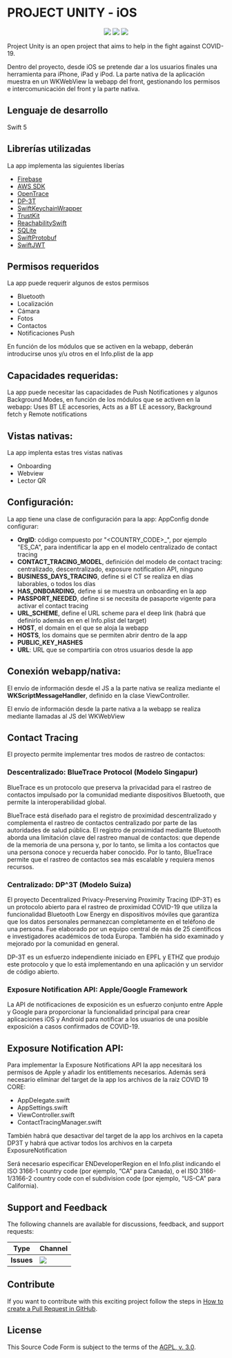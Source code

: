 # PROJECT UNITY - iOS

<p align="center">
    <a href="https://github.com/SanUnity/project-unity-ios/commits/" title="Last Commit"><img src="https://img.shields.io/github/last-commit/SanUnity/project-unity-front?style=flat"></a>
    <a href="https://github.com/SanUnity/project-unity-ios/issues" title="Open Issues"><img src="https://img.shields.io/github/issues/SanUnity/project-unity-front?style=flat"></a>
    <a href="https://github.com/SanUnity/project-unity-ios/blob/master/LICENSE" title="License"><img src="https://img.shields.io/badge/License-AGPL--3.0-blue?style=flat"></a>
</p>

Project Unity is an open project that aims to help in the fight against COVID-19.

Dentro del proyecto, desde iOS se pretende dar a los usuarios finales una herramienta para iPhone, iPad y iPod. La parte nativa de la aplicación muestra en un WKWebView la webapp del front, gestionando los permisos e intercomunicación del front y la parte nativa.

## Lenguaje de desarrollo

Swift 5

## Librerías utilizadas

La app implementa las siguientes liberías

* [Firebase](https://github.com/firebase/firebase-ios-sdk)
* [AWS SDK](https://github.com/aws-amplify/aws-sdk-ios/tree/main/AWSAuthSDK/Sources/AWSMobileClient)
* [OpenTrace](https://github.com/opentrace-community/opentrace-ios)
* [DP-3T](https://github.com/DP-3T/dp3t-sdk-ios)
* [SwiftKeychainWrapper](https://github.com/jrendel/SwiftKeychainWrapper)
* [TrustKit](https://github.com/datatheorem/TrustKit)
* [ReachabilitySwift](https://github.com/ashleymills/Reachability.swift)
* [SQLite](https://github.com/stephencelis/SQLite.swift)
* [SwiftProtobuf](https://github.com/apple/swift-protobuf)
* [SwiftJWT](https://github.com/IBM-Swift/Swift-JWT)

## Permisos requeridos

La app puede requerir algunos de estos permisos

* Bluetooth
* Localización
* Cámara
* Fotos
* Contactos
* Notificaciones Push

En función de los módulos que se activen en la webapp, deberán introducirse unos y/u otros en el Info.plist de la app

## Capacidades requeridas:

La app puede necesitar las capacidades de Push Notificationes y algunos Background Modes, en función de los módulos que se activen en la webapp: Uses BT LE accesories, Acts as a BT LE acessory, Background fetch y Remote notifications

## Vistas nativas:

La app implenta estas tres vistas nativas

* Onboarding
* Webview
* Lector QR

## Configuración:

La app tiene una clase de configuración para la app: AppConfig donde configurar:

* **OrgID**: código compuesto por "<COUNTRY_CODE>_<INDENFITIER>", por ejemplo "ES_CA", para indentificar la app en el modelo centralizado de contact tracing
* **CONTACT_TRACING_MODEL**, definición del modelo de contact tracing: centralizado, descentralizado, exposure notification API, ninguno
* **BUSINESS_DAYS_TRACING**, define si el CT se realiza en días laborables, o todos los días
* **HAS_ONBOARDING**, define si se muestra un onboarding en la app
* **PASSPORT_NEEDED**, define si se necesita de pasaporte vigente para activar el contact tracing
* **URL_SCHEME**, define el URL scheme para el deep link (habrá que definirlo además en en el Info.plist del target)
* **HOST**, el domain en el que se aloja la webapp
* **HOSTS**, los domains que se permiten abrir dentro de la app
* **PUBLIC_KEY_HASHES**
* **URL**: URL que se compartiría con otros usuarios desde la app

## Conexión webapp/nativa:

El envío de información desde el JS a la parte nativa se realiza mediante el **WKScriptMessageHandler**, definido en la clase ViewController.

El envío de información desde la parte nativa a la webapp se realiza mediante llamadas al JS del WKWebView

## Contact Tracing

El proyecto permite implementar tres modos de rastreo de contactos:

### Descentralizado: BlueTrace Protocol (Modelo Singapur)
BlueTrace es un protocolo que preserva la privacidad para el rastreo de contactos impulsado por la comunidad mediante dispositivos Bluetooth, que permite la interoperabilidad global.

BlueTrace está diseñado para el registro de proximidad descentralizado y complementa el rastreo de contactos centralizado por parte de las autoridades de salud pública. El registro de proximidad mediante Bluetooth aborda una limitación clave del rastreo manual de contactos: que depende de la memoria de una persona y, por lo tanto, se limita a los contactos que una persona conoce y recuerda haber conocido. Por lo tanto, BlueTrace permite que el rastreo de contactos sea más escalable y requiera menos recursos.

### Centralizado: DP^3T (Modelo Suiza)
El proyecto Decentralized Privacy-Preserving Proximity Tracing (DP-3T) es un protocolo abierto para el rastreo de proximidad COVID-19 que utiliza la funcionalidad Bluetooth Low Energy en dispositivos móviles que garantiza que los datos personales permanezcan completamente en el teléfono de una persona. Fue elaborado por un equipo central de más de 25 científicos e investigadores académicos de toda Europa. También ha sido examinado y mejorado por la comunidad en general.

DP-3T es un esfuerzo independiente iniciado en EPFL y ETHZ que produjo este protocolo y que lo está implementando en una aplicación y un servidor de código abierto.

### Exposure Notification API: Apple/Google Framework
La API de notificaciones de exposición es un esfuerzo conjunto entre Apple y Google para proporcionar la funcionalidad principal para crear aplicaciones iOS y Android para notificar a los usuarios de una posible exposición a casos confirmados de COVID-19.

## Exposure Notification API:

Para implementar la Exposure Notifications API la app necesitará los permisos de Apple y añadir los entitlements necesarios. Además será necesario eliminar del target de la app los archivos de la raiz COVID 19 CORE:

* AppDelegate.swift
* AppSettings.swift
* ViewController.swift
* ContactTracingManager.swift

También habrá que desactivar del target de la app los archivos en la capeta DP3T y habrá que activar todos los archivos en la carpeta ExposureNotification

Será necesario especificar ENDeveloperRegion en el Info.plist indicando el ISO 3166-1 country code (por ejemplo, “CA” para Canada), o el ISO 3166-1/3166-2 country code con el subdivision code (por ejemplo, “US-CA” para California).

## Support and Feedback

The following channels are available for discussions, feedback, and support requests:

| Type       | Channel                                                |
| ---------- | ------------------------------------------------------ |
| **Issues** | <a href="https://github.com/SanUnity/project-unity-ios//issues" title="Open Issues"><img src="https://img.shields.io/github/issues/SanUnity/project-unity-ios?style=flat"></a> |

## Contribute

If you want to contribute with this exciting project follow the steps in [How to create a Pull Request in GitHub](https://opensource.com/article/19/7/create-pull-request-github).

## License

This Source Code Form is subject to the terms of the [AGPL, v. 3.0](https://www.gnu.org/licenses/agpl-3.0.html).
